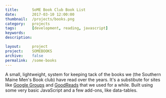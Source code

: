 ```yaml
---
title: 		SoME Book Club Book List
date: 		2017-03-10 12:00:00
thumbnail: 	/projects/books.png
category: 	projects
tags: 		[development, reading, javascript]
keywords:
description:

layout: 	project
project: 	SOMEBOOKS
archive:	false
permalink:	/some-books
---
```

A small, lightweight, system for keeping tack of the books we (the Southern Maine
Men's Book club) have read over the years. It's a substibute for sites like
[Google Groups](http://groups.google.com) and [GoodReads](http://goodreads.com)
that we used for a while. Built using some very basic JavaScript and a few
add-ons, like data-tables.

<!-- img src="{{"/projects/books.png"|prepend:site.assetsurl}}" alt="Stack of books" /-->